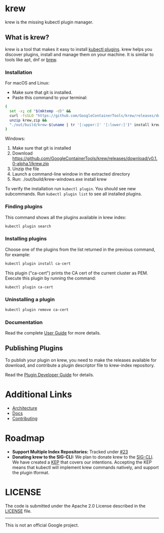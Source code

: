 # krew

krew is the missing kubectl plugin manager.

## What is krew?

krew is a tool that makes it easy to install
[kubectl plugins](https://kubernetes.io/docs/tasks/extend-kubectl/kubectl-plugins/). 
krew helps you discover plugins, install and manage them on your machine. It is
similar to tools like apt, dnf or [brew](http://brew.sh).

### Installation

For macOS and Linux:

- Make sure that git is installed.
- Paste this command to your terminal:

```bash
(
  set -x; cd "$(mktemp -d)" &&
  curl -fsSLO "https://github.com/GoogleContainerTools/krew/releases/download/v0.1.0-alpha.1/krew.zip" &&
  unzip krew.zip &&
  "./out/build/krew-$(uname | tr '[:upper:]' '[:lower:]')" install krew
)
```

Windows:

1. Make sure that git is installed
2. Download https://github.com/GoogleContainerTools/krew/releases/download/v0.1.0-alpha.1/krew.zip
3. Unzip the file
4. Launch a command-line window in the extracted directory
5. Run: ./out/build/krew-windows.exe install krew

To verify the installation run `kubectl plugin`.
You should see new subcommands.
Run `kubectl plugin list` to see all installed plugins.

### Finding plugins

This command shows all the plugins available in krew index:

```bash
kubectl plugin search
```

### Installing plugins

Choose one of the plugins from the list returned in the previous command,
for example:

```bash
kubectl plugin install ca-cert
```

This plugin ("ca-cert") prints the CA cert of the current cluster as PEM.
Execute this plugin by running the command:

```bash
kubectl plugin ca-cert
```

### Uninstalling a plugin

```bash
kubectl plugin remove ca-cert
```

### Documentation

Read the complete [User Guide](./docs/USER_GUIDE.md) for more details.

## Publishing Plugins

To publish your plugin on krew, you need to make the releases available for
download, and contribute a plugin descriptor file to krew-index repository.

Read the [Plugin Developer Guide](./docs/DEVELOPER_GUIDE.md) for details.

# Additional Links

- [Architecture](./docs/KREW_ARCHITECTURE.md)
- [Docs](./docs/)
- [Contributing](./CONTRIBUTING.md)

# Roadmap

- **Support Multiple Index Repositories:** Tracked under
  [#23](https://github.com/GoogleContainerTools/krew/issues/23)
- **Donating krew to the SIG-CLI:** We plan to donate krew to the
  [SIG-CLI](https://github.com/kubernetes/community/tree/master/sig-cli). We
  have created a [KEP](https://github.com/kubernetes/community/pull/2340) that
  covers our intentions. Accepting the KEP means that kubectl will implement
  krew commands natively, and support the plugin tformat.

# LICENSE

The code is submitted under the Apache 2.0 License described in the
[LICENSE](./LICENSE) file.

----

This is not an official Google project.

